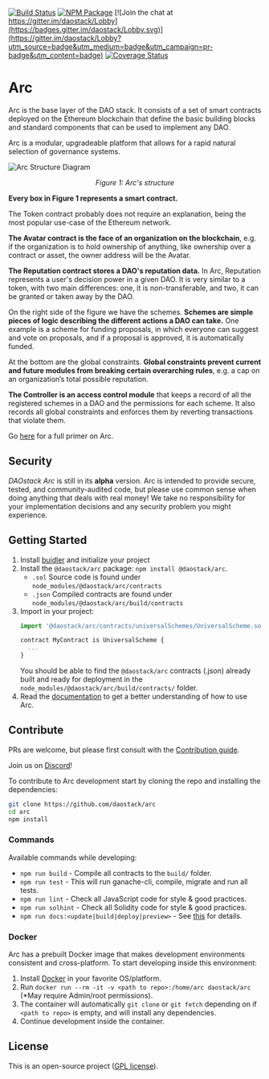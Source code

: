 [![Build Status](https://travis-ci.org/daostack/arc.svg?branch=master)](https://travis-ci.org/daostack/arc)
[![NPM Package](https://img.shields.io/npm/v/@daostack/arc.svg?style=flat-square)](https://www.npmjs.org/package/@daostack/arc)
[![Join the chat at https://gitter.im/daostack/Lobby](https://badges.gitter.im/daostack/Lobby.svg)](https://gitter.im/daostack/Lobby?utm_source=badge&utm_medium=badge&utm_campaign=pr-badge&utm_content=badge)
[![Coverage Status](https://codecov.io/gh/daostack/arc/graph/badge.svg)](https://codecov.io/gh/daostack/arc)
# Arc

Arc is the base layer of the DAO stack. It consists of a set of smart contracts deployed on the Ethereum blockchain that define the basic building blocks and standard components that can be used to implement any DAO.

Arc is a modular, upgradeable platform that allows for a rapid natural selection of governance systems.

![Arc Structure Diagram](https://user-images.githubusercontent.com/5414803/51004260-d7252180-1507-11e9-9be7-2018dbc7452d.jpeg)
*<p align="center">Figure 1: Arc's structure</p>*

**Every box in Figure 1 represents a smart contract.**

The Token contract probably does not require an explanation, being the most popular use-case of the Ethereum network.

**The Avatar contract is the face of an organization on the blockchain**, e.g. if the organization is to hold ownership of anything, like ownership over a contract or asset, the owner address will be the Avatar.

**The Reputation contract stores a DAO's reputation data.** In Arc, Reputation represents a user's decision power in a given DAO. It is very similar to a token, with two main differences: one, it is non-transferable, and two, it can be granted or taken away by the DAO.

On the right side of the figure we have the schemes. **Schemes are simple pieces of logic describing the different actions a DAO can take.** One example is a scheme for funding proposals, in which everyone can suggest and vote on proposals, and if a proposal is approved, it is automatically funded.

At the bottom are the global constraints. **Global constraints prevent current and future modules from breaking certain overarching rules**, e.g. a cap on an organization’s total possible reputation.

**The Controller is an access control module** that keeps a record of all the registered schemes in a DAO and the permissions for each scheme. It also records all global constraints and enforces them by reverting transactions that violate them.

Go [here](https://medium.com/daostack/the-arc-platform-2353229a32fc) for a full primer on Arc.

## Security
*DAOstack Arc* is still in its **alpha** version.
Arc is intended to provide secure, tested, and community-audited code, but please use common sense when doing anything that deals with real money!
We take no responsibility for your implementation decisions and any security problem you might experience.

## Getting Started

1. Install [buidler](https://buidler.dev/getting-started/#quick-start) and initialize your project
2. Install the `@daostack/arc` package:  `npm install @daostack/arc`.
    - `.sol` Source code is found under `node_modules/@daostack/arc/contracts`
    - `.json` Compiled contracts are found under `node_modules/@daostack/arc/build/contracts`
3. Import in your project:
    ```JavaScript
    import '@daostack/arc/contracts/universalSchemes/UniversalScheme.sol';

    contract MyContract is UniversalScheme {
      ...
    }
    ```
    You should be able to find the `@daostack/arc` contracts (<contract>.json) already built and ready for deployment in the `node_modules/@daostack/arc/build/contracts/` folder.
4. Read the [documentation](https://daostack.github.io/arc/) to get a better understanding of how to use Arc.

## Contribute

PRs are welcome, but please first consult with the [Contribution guide](https://github.com/daostack/arc/blob/master/CONTRIBUTING.md).

Join us on [Discord](https://daostack.io/community)!

To contribute to Arc development start by cloning the repo and installing the dependencies:
```sh
git clone https://github.com/daostack/arc
cd arc
npm install
```
### Commands

Available commands while developing:

- `npm run build` - Compile all contracts to the `build/` folder.
- `npm run test` - This will run ganache-cli, compile, migrate and run all tests.
- `npm run lint` - Check all JavaScript code for style & good practices.
- `npm run solhint` - Check all Solidity code for style & good practices.
- `npm run docs:<update|build|deploy|preview>` - See [this](docs#contributing-to-arc-docs) for details.

### Docker
Arc has a prebuilt Docker image that makes development environments consistent and cross-platform.
To start developing inside this environment:

1. Install [Docker](https://www.docker.com/community-edition#/download) in your favorite OS/platform.
2. Run `docker run --rm -it -v <path to repo>:/home/arc daostack/arc` (*May require Admin/root permissions).
2. The container will automatically `git clone` or `git fetch` depending on if `<path to repo>` is empty, and will install any dependencies.
3. Continue development inside the container.

## License

This is an open-source project ([GPL license](https://github.com/daostack/arc/blob/master/LICENSE)).
